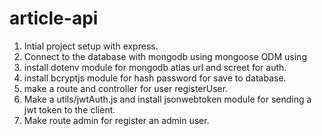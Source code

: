 # article-api

1. Intial project setup with express.
2. Connect to the database with mongodb using mongoose ODM using
3. install dotenv module for mongodb atlas url and screet for auth.
4. install bcryptjs module for hash password for save to database.
5. make a route and controller for user registerUser.
6. Make a utils/jwtAuth.js and install jsonwebtoken module for sending a jwt token to the client.
7. Make route admin for register an admin user. 